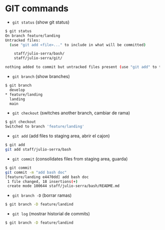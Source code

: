 # GIT commands

- `git status` (show git status)

```sh
$ git status
On branch feature/landing
Untracked files:
  (use "git add <file>..." to include in what will be committed)

	staff/julio-serra/bash/
	staff/julio-serra/git/

nothing added to commit but untracked files present (use "git add" to track)
```

- `git branch` (show branches)

```sh
$ git branch
  develop
* feature/landing
  landing
  main
```

- `git checkout` (switches another branch, cambiar de rama)

```sh
$ git checkout
Switched to branch 'feature/landing'
```

- `git add` (add files to staging area, abrir el cajon)

```sh
$ git add
git add staff/julio-serra/bash
```

- `git commit` (consolidates files from staging area, guarda)

```sh
$ git commit
git commit -m "add bash doc"
[feature/landing e4470dd] add bash doc
 1 file changed, 18 insertions(+)
 create mode 100644 staff/julio-serra/bash/README.md
 ```

 - `git branch -D` (borrar ramas)

 ```sh
$ git branch -D feature/landind
```

 - `git log` (mostrar historial de commits)

 ```sh
$ git branch -D feature/landind
```